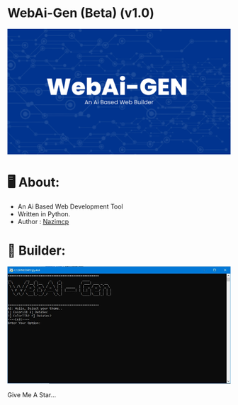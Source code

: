 # WebAi-Gen (Beta) (v1.0)
<p align="center">
  <img src="https://github.com/hackerstore/WebAi-Gen/raw/main/img/New%20Project%20(1).jpg">
</p>

# :desktop_computer: About:

* An Ai Based Web Development Tool
* Written in Python.
* Author : [Nazimcp](https://instagram.com/nazimcp7)

# :hammer: Builder:
<p align="center">
  <img src="https://github.com/hackerstore/WebAi-Gen/raw/main/img/Capture.JPG">
</p>

Give Me A Star...
